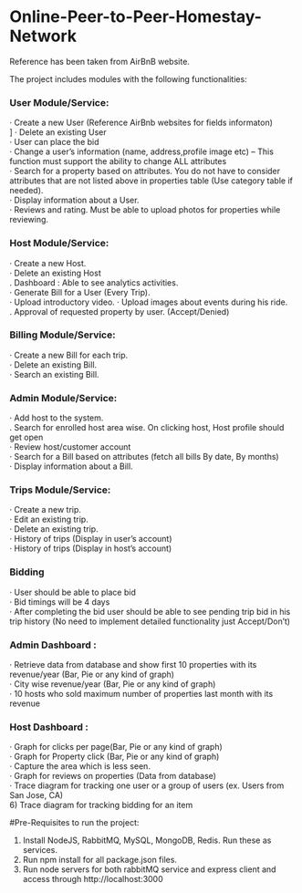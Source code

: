 # Online-Peer-to-Peer-Homestay-Network

Reference has been taken from AirBnB website.

The project includes modules with the following functionalities:
<h3>User Module/Service:</h3>
· Create a new User (Reference AirBnb websites for fields informaton)<br />]
· Delete an existing User<br />
· User can place the bid<br />
· Change a user’s information (name, address,profile image etc) – This function must support the ability to change ALL attributes<br />
· Search for a property based on attributes. You do not have to consider attributes that are not listed above in properties table (Use category table if needed).<br />
· Display information about a User.<br />
· Reviews and rating. Must be able to upload photos for properties while reviewing.<br />
<h3> Host Module/Service:</h3>
· Create a new Host.<br />
· Delete an existing Host<br />
. Dashboard : Able to see analytics activities.<br />
· Generate Bill for a User (Every Trip).<br />
· Upload introductory video.
· Upload images about events during his ride.<br />
. Approval of requested property by user. (Accept/Denied)<br />
<h3> Billing Module/Service:</h3>
· Create a new Bill for each trip.<br />
· Delete an existing Bill.<br />
· Search an existing Bill.<br />
<h3> Admin Module/Service:</h3>
· Add host to the system.<br />
. Search for enrolled host area wise. On clicking host, Host profile should get open<br />
· Review host/customer account<br />
· Search for a Bill based on attributes (fetch all bills By date, By months)<br />
· Display information about a Bill.<br />
<h3> Trips Module/Service:</h3>
· Create a new trip.<br />
· Edit an existing trip.<br />
· Delete an existing trip.<br />
· History of trips (Display in user’s account)<br />
· History of trips (Display in host’s account)<br />

<h3> Bidding</h3> 
· User should be able to place bid<br />
· Bid timings will be 4 days<br />
· After completing the bid user should be able to see pending trip bid in his trip history (No need to implement detailed functionality just Accept/Don’t)<br />

<h3>Admin Dashboard :</h3>
· Retrieve data from database and show first 10 properties with its revenue/year (Bar, Pie or any kind of graph)<br />
· City wise revenue/year (Bar, Pie or any kind of graph)<br />
· 10 hosts who sold maximum number of properties last month with its revenue<br />

<h3>Host Dashboard :</h3>
· Graph for clicks per page(Bar, Pie or any kind of graph)<br />
· Graph for Property click (Bar, Pie or any kind of graph)<br />
· Capture the area which is less seen.<br />
· Graph for reviews on properties (Data from database)<br />
· Trace diagram for tracking one user or a group of users (ex. Users from San Jose, CA)<br />
6) Trace diagram for tracking bidding for an item

#Pre-Requisites to run the project:
1) Install NodeJS, RabbitMQ, MySQL, MongoDB, Redis. Run these as services.
2) Run npm install for all package.json files.
3) Run node servers for both rabbitMQ service and express client and access through http://localhost:3000
